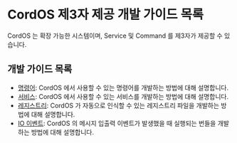 # CordOS 제3자 제공 개발 가이드 목록
CordOS 는 확장 가능한 시스템이며, Service 및 Command 를 제3자가 제공할 수 있습니다.

## 개발 가이드 목록
- [명령어](Commands.md): CordOS 에서 사용할 수 있는 명령어를 개발하는 방법에 대해 설명합니다.
- [서비스](Services.md): CordOS 에서 사용할 수 있는 서비스를 개발하는 방법에 대해 설명합니다.
- [레지스트리](RegistryFile.md): CordOS 가 자동으로 인식할 수 있는 레지스트리 파일을 개발하는 방법에 대해 설명합니다.
- [IO 이벤트](IOEventBundle.md): CordOS 의 메시지 입출력 이벤트가 발생했을 때 실행되는 번들을 개발하는 방법에 대해 설명합니다.